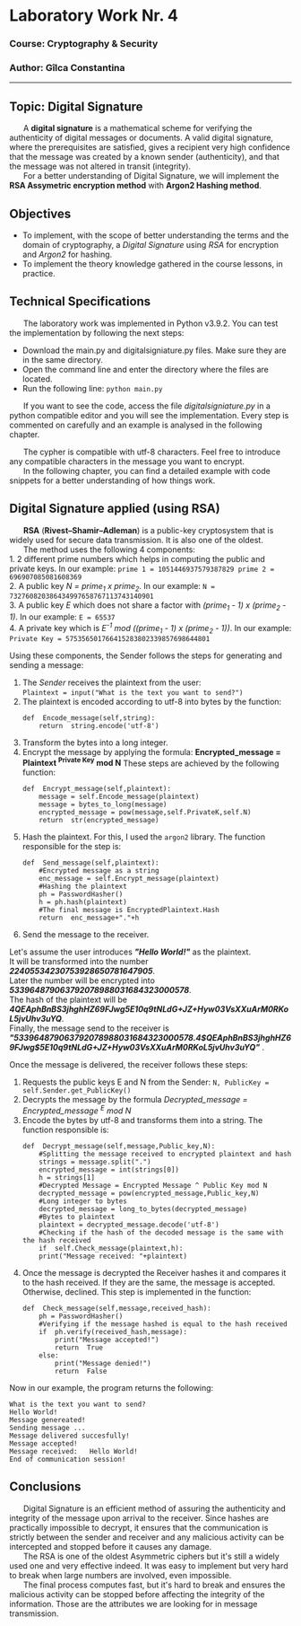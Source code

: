 ﻿# Laboratory Work Nr. 4
### Course: Cryptography & Security
### Author: Gîlca Constantina

----

## Topic: Digital Signature       
&ensp;&ensp;&ensp; A **digital signature** is a mathematical scheme for verifying the authenticity of digital messages or documents. A valid digital signature, where the prerequisites are satisfied, gives a recipient very high confidence that the message was created by a known sender (authenticity), and that the message was not altered in transit (integrity).             
&ensp;&ensp;&ensp; For a better understanding of Digital Signature, we will implement the **RSA Assymetric encryption method** with **Argon2 Hashing method**.       
               
## Objectives       
* To implement, with the scope of better understanding the terms and the domain of cryptography, a *Digital Signature* using *RSA* for encryption and *Argon2* for hashing.       
* To implement the theory knowledge gathered in the course lessons, in practice.       
       
## Technical Specifications
&ensp;&ensp;&ensp; The laboratory work was implemented in Python v3.9.2. You can test the implementation by following the next steps:       
- Download the main.py and digitalsigniature.py files. Make sure they are in the same directory.      
- Open the command line and enter the directory where the files are located.
- Run the following line:
```python main.py```           
                                   
&ensp;&ensp;&ensp; If you want to see the code, access the file *digitalsigniature.py* in a python compatible editor and you will see the implementation. Every step is commented on carefully and an example is analysed in the following chapter.       
       
&ensp;&ensp;&ensp; The cypher is compatible with utf-8 characters. Feel free to introduce any compatible characters in the message you want to encrypt.       
&ensp;&ensp;&ensp; In the following chapter, you can find a detailed example with code snippets for a better understanding of how things work.       
       
## Digital Signature applied (using RSA)       
&ensp;&ensp;&ensp; **RSA** (**Rivest–Shamir–Adleman**) is a public-key cryptosystem that is widely used for secure data transmission. It is also one of the oldest.        
&ensp;&ensp;&ensp; The method uses the following 4 components:       
	1. 2 different prime numbers which helps in computing the public and private keys. In our example:
		```
		prime 1 = 1051446937579387829
		prime 2 = 696907085081608369
		```       
	2. A public key  *N = prime<sub>1</sub> x prime<sub>2</sub>*. In our example:
	```N = 732760820386434997658767113743140901```       
	3. A public key *E* which does not share a factor with *(prime<sub>1</sub> - 1) x (prime<sub>2</sub> - 1)*. In our example:
	```E = 65537```       
	4. A private key which is *E<sup>-1</sup> mod ((prime<sub>1</sub> - 1) x (prime<sub>2</sub> - 1))*. In our example:
	```Private Key = 575356501766415283802339857698644801```       

Using these components, the Sender follows the steps for generating and sending a message:       
1. The *Sender* receives the plaintext from the user:             
```Plaintext = input("What is the text you want to send?")```                 
2. The plaintext is encoded according to utf-8 into bytes by the function:                
	```        
	def  Encode_message(self,string):         
		return  string.encode('utf-8')         
	```        
3. Transform the bytes into a long integer.
4. Encrypt the message by applying the formula:
**Encrypted_message = Plaintext <sup>Private Key</sup> mod N**
These steps are achieved by the following function:
	```
	def  Encrypt_message(self,plaintext):
		message = self.Encode_message(plaintext)
		message = bytes_to_long(message)
		encrypted_message = pow(message,self.PrivateK,self.N)
		return  str(encrypted_message)
	```
5. Hash the plaintext. For this, I used the `argon2` library. The function responsible for the step is:
	```
	def  Send_message(self,plaintext):
		#Encrypted message as a string
		enc_message = self.Encrypt_message(plaintext)
		#Hashing the plaintext
		ph = PasswordHasher()
		h = ph.hash(plaintext)
		#The final message is EncryptedPlaintext.Hash
		return  enc_message+"."+h
	```
6. Send the message to the receiver.

Let's assume the user introduces ***"Hello World!"*** as the plaintext.                
It will be transformed into the number ***22405534230753928650781647905***.                                     
Later the number will be encrypted into ***533964879063792078988031684323000578***.                     
The hash of the plaintext will be ***4$QEAphBnBS3jhghHZ69FJwg$5E10q9tNLdG+JZ+Hyw03VsXXuArM0RKoL5jvUhv3uYQ***.      
Finally, the message send to the receiver is ***"533964879063792078988031684323000578.4\$QEAphBnBS3jhghHZ69FJwg$5E10q9tNLdG+JZ+Hyw03VsXXuArM0RKoL5jvUhv3uYQ"*** .                             
                                 
Once the message is delivered, the receiver follows these steps:       

1. Requests the public keys E and N from the Sender:
```N, PublicKey = self.Sender.get_PublicKey()```
2. Decrypts the message by the formula *Decrypted_message = Encrypted_message <sup>E</sup> mod N*
3. Encode the bytes by utf-8 and transforms them into a string.
The function responsible is:
	```
	def  Decrypt_message(self,message,Public_key,N):
		#Splitting the message received to encrypted plaintext and hash
		strings = message.split(".")
		encrypted_message = int(strings[0])
		h = strings[1]
		#Decrypted Message = Encrypted Message ^ Public Key mod N
		decrypted_message = pow(encrypted_message,Public_key,N)
		#Long integer to bytes
		decrypted_message = long_to_bytes(decrypted_message)
		#Bytes to plaintext
		plaintext = decrypted_message.decode('utf-8')
		#Checking if the hash of the decoded message is the same with the hash received
		if  self.Check_message(plaintext,h):
		print("Message received: "+plaintext)
	```
4. Once the message is decrypted the Receiver hashes it and compares it to the hash received. If they are the same, the message is accepted. Otherwise, declined. 
This step is implemented in the function:
	```
	def  Check_message(self,message,received_hash):
		ph = PasswordHasher()
		#Verifying if the message hashed is equal to the hash received
		if  ph.verify(received_hash,message):
			print("Message accepted!")
			return  True
		else:
			print("Message denied!")
			return  False
	```                   
Now in our example, the program returns the following:
```
What is the text you want to send? 
Hello World!
Message genereated!
Sending message ...
Message delivered succesfully!
Message accepted!
Message received:   Hello World!
End of communication session!
```
## Conclusions       
&ensp;&ensp;&ensp; Digital Signature is an efficient method of assuring the authenticity and integrity of the message upon arrival to the receiver. Since hashes are practically impossible to decrypt, it ensures that the communication is strictly between the sender and receiver and any malicious activity can be intercepted and stopped before it causes any damage.      
&ensp;&ensp;&ensp; The RSA is one of the oldest Asymmetric ciphers but it's still a widely used one and very effective indeed. It was easy to implement but very hard to break when large numbers are involved, even impossible.     
&ensp;&ensp;&ensp; The final process computes fast, but it's hard to break and ensures the malicious activity can be stopped before affecting the integrity of the information. Those are the attributes we are looking for in message transmission.     

